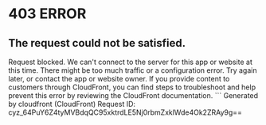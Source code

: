 # 403 ERROR

## The request could not be satisfied.

Request blocked. We can't connect to the server for this app or website at this time. There might be too much traffic or a configuration error. Try again later, or contact the app or website owner. If you provide content to customers through CloudFront, you can find steps to troubleshoot and help prevent this error by reviewing the CloudFront documentation. ```
Generated by cloudfront (CloudFront)
Request ID: cyz_64PuY6Z4tyMVBdqQC95xktrdLE5Nj0rbmZxklWde4Ok2ZRAy9g==

```

